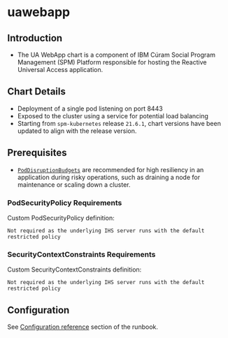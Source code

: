# uawebapp

## Introduction

* The UA WebApp chart is a component of IBM Cúram Social Program Management (SPM) Platform responsible for hosting the Reactive Universal Access application.

## Chart Details

* Deployment of a single pod listening on port 8443
* Exposed to the cluster using a service for potential load balancing
* Starting from `spm-kubernetes` release `21.6.1`, chart versions have been updated to align with the release version.

## Prerequisites

* [`PodDisruptionBudgets`](https://kubernetes.io/docs/tasks/run-application/configure-pdb/) are recommended for high resiliency in an application during risky operations, such as draining a node for maintenance or scaling down a cluster.

### PodSecurityPolicy Requirements

Custom PodSecurityPolicy definition:

```
Not required as the underlying IHS server runs with the default restricted policy
```

### SecurityContextConstraints Requirements

Custom SecurityContextConstraints definition:

```
Not required as the underlying IHS server runs with the default restricted policy
```

## Configuration

See [Configuration reference](https://ibm.github.io/spm-kubernetes/deployment/config-reference) section of the runbook.

